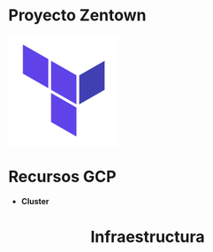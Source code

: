 
Proyecto Zentown 
================================

<img alt="Terraform" src="https://github.com/Echeverria93/Imagenes/blob/master/og-image-8b3e4f7d.png"
 width="200px" high="200xp" align="middle">

Recursos GCP  
=====================

- **Cluster**

<h1 align="center">Infraestructura</h1>





